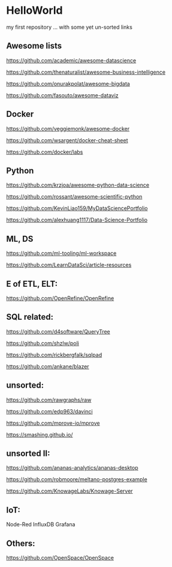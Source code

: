 # HelloWorld
my first repository  ... with some yet un-sorted links


## Awesome lists

https://github.com/academic/awesome-datascience

https://github.com/thenaturalist/awesome-business-intelligence

https://github.com/onurakpolat/awesome-bigdata

https://github.com/fasouto/awesome-dataviz


## Docker

https://github.com/veggiemonk/awesome-docker

https://github.com/wsargent/docker-cheat-sheet

https://github.com/docker/labs


## Python

https://github.com/krzjoa/awesome-python-data-science

https://github.com/rossant/awesome-scientific-python

https://github.com/KevinLiao159/MyDataSciencePortfolio

https://github.com/alexhuang1117/Data-Science-Portfolio


## ML, DS

https://github.com/ml-tooling/ml-workspace

https://github.com/LearnDataSci/article-resources


## E of ETL, ELT:

https://github.com/OpenRefine/OpenRefine


## SQL related:

https://github.com/d4software/QueryTree

https://github.com/shzlw/poli

https://github.com/rickbergfalk/sqlpad

https://github.com/ankane/blazer


## unsorted:

https://github.com/rawgraphs/raw

https://github.com/edp963/davinci

https://github.com/mprove-io/mprove

https://smashing.github.io/


## unsorted II:

https://github.com/ananas-analytics/ananas-desktop

https://github.com/robmoore/meltano-postgres-example

https://github.com/KnowageLabs/Knowage-Server


## IoT:

Node-Red
InfluxDB
Grafana


## Others:

https://github.com/OpenSpace/OpenSpace

